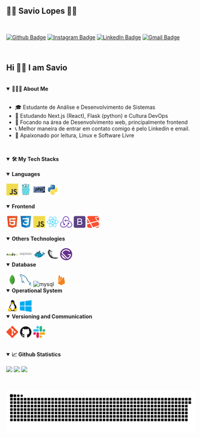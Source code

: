## :man_technologist: Savio Lopes 🏳️‍🌈

<br>

[![Github Badge](https://img.shields.io/badge/-Github-373737?style=flat&logo=Github&logoColor=white)](https://github.com/savio-2-lopes)
[![Instagram Badge](https://img.shields.io/badge/-Instagram-8a3ab9?style=flat&logo=instagram&logoColor=white)](https://www.instagram.com/savioaugulopes/)
[![LinkedIn Badge](https://img.shields.io/badge/-LinkedIn-blue?style=flat&logo=linkedin&logoColor=white)](https://www.linkedin.com/in/savio-lopes/)
[![Gmail Badge](https://img.shields.io/badge/-Gmail-c14438?style=flat&logo=gmail&logoColor=white)](mailto:savio.dev.lopes@gmail.com)

<br>

<h2> Hi 👋🏽 I am Savio </h2>

<br>

<details open>
  <summary><strong>👨🏻‍💻 About Me </strong></summary>

<br>

  - 🎓 Estudante de Análise e Desenvolvimento de Sistemas
  - 🔭 Estudando Next.js (React), Flask (python) e Cultura DevOps
  - 🎯 Focando na área de Desenvolvimento web, principalmente frontend
  - 📞 Melhor maneira de entrar em contato comigo é pelo Linkedin e email.
  - 🌱 Apaixonado por leitura, Linux e Software Livre
</details>

<br>

<a id="tech"></a>

<details open>
  <summary>
    <strong>🛠️ My Tech Stacks</strong>
  </summary>
  
  <br>

 <details open>
  <summary>
    <strong> Languages</strong> 
  </summary>

  <br>

  <a style="text-decoration: none;" href="https://developer.mozilla.org/en-US/docs/Web/JavaScript"> 
   <img src="https://raw.githubusercontent.com/devicons/devicon/master/icons/javascript/javascript-original.svg" alt="javascript" width="32" height="32" />
  </a>

  <a style="text-decoration: none;" href="https://golang.org/"> 
   <img src="https://raw.githubusercontent.com/devicons/devicon/master/icons/go/go-original.svg" alt="golang" width="32" height="32" />
  </a>

  <a style="text-decoration: none;" href="https://www.php.net/"> 
   <img src="https://raw.githubusercontent.com/devicons/devicon/master/icons/php/php-original.svg" alt="css3" width="32" height="32" />
  </a>

  <a style="text-decoration: none;" href="https://www.python.org/"> 
   <img src="https://raw.githubusercontent.com/devicons/devicon/master/icons/python/python-original.svg" alt="css3" width="32" height="32" />
  </a>
</details>

<br>

<details open>
 <summary>
    <strong> Frontend</strong> 
 </summary>

<br>

 <a style="text-decoration: none;" href="https://www.w3.org/html/"> 
   <img src="https://raw.githubusercontent.com/devicons/devicon/master/icons/html5/html5-original.svg" alt="html5" width="32" height="32" />
 </a>
 <a style="text-decoration: none;" href="https://www.w3schools.com/css/"> 
   <img src="https://raw.githubusercontent.com/devicons/devicon/master/icons/css3/css3-original.svg" alt="css3" width="32" height="32" />
 </a>
 <a style="text-decoration: none;" href="https://developer.mozilla.org/en-US/docs/Web/JavaScript"> 
  <img src="https://raw.githubusercontent.com/devicons/devicon/master/icons/javascript/javascript-original.svg" alt="javascript" width="32" height="32"/>
 </a>
 <a style="text-decoration: none;" href="https://reactjs.org/"> 
  <img src="https://raw.githubusercontent.com/devicons/devicon/master/icons/react/react-original.svg" alt="react" width="32" height="32" />
 </a>
 <a style="text-decoration: none;" href="https://redux.js.org"> 
   <img src="https://raw.githubusercontent.com/devicons/devicon/master/icons/redux/redux-original.svg" alt="redux" width="32" height="32" />
 </a>
 <a style="text-decoration: none;" href="https://getbootstrap.com/"> 
   <img src="https://raw.githubusercontent.com/devicons/devicon/master/icons/bootstrap/bootstrap-plain.svg" alt="bootstrap" width="32" height="32" />
 </a>
 <a style="text-decoration: none;" href="https://laravel.com/"> 
   <img src="https://raw.githubusercontent.com/devicons/devicon/master/icons/laravel/laravel-plain.svg" alt="laravel" width="32" height="32" />
 </a>
</details>

<br>

<details open>
  <summary>
   <strong> Others Technologies</strong> 
 </summary>
  
 <br>

 <a style="text-decoration:none" href="https://nodejs.org"> 
    <img src="https://raw.githubusercontent.com/devicons/devicon/master/icons/nodejs/nodejs-original-wordmark.svg" alt="nodejs" width="32" height="32" />
 </a>
 <a style="text-decoration: none;" href="https://expressjs.com"> 
    <img src="https://raw.githubusercontent.com/devicons/devicon/master/icons/express/express-original-wordmark.svg" alt="express" width="32" height="32" />
 </a> 
 <a style="text-decoration: none;" href="https://www.docker.com/">
    <img src="https://raw.githubusercontent.com/devicons/devicon/master/icons/docker/docker-original.svg" alt="docker" width="32" height="32"/>
 </a>
 <a style="text-decoration: none;" href="https://flask.palletsprojects.com/en/2.0.x/">
    <img src="https://raw.githubusercontent.com/devicons/devicon/master/icons/flask/flask-original.svg" alt="flask" width="32" height="32" />
 </a>
 <a style="text-decoration: none;" href="https://www.gatsbyjs.com/">
    <img src="https://raw.githubusercontent.com/devicons/devicon/master/icons/gatsby/gatsby-original.svg" alt="gatsbyjs" width="32" height="32" />
 </a>
</details>

<details open>
  <summary>
  <strong> Database</strong> 
 </summary>

<br>

 <a style="text-decoration:none" href="https://www.mongodb.com/"> 
   <img src="https://raw.githubusercontent.com/devicons/devicon/master/icons/mongodb/mongodb-original.svg" alt="mongodb" width="32" height="32" />
 </a>
 <a style="text-decoration:none" href="https://www.mysql.com/"> 
    <img src="https://raw.githubusercontent.com/devicons/devicon/master/icons/mysql/mysql-original.svg" alt="mysql" width="32" height="32" />
 </a>
 <a style="text-decoration:none" href="https://sqlite.org/index.html/"> 
    <img src="https://raw.githubusercontent.com/vorillaz/devicons/ba75593fdf8d66496676a90cbf127d721f73e961/!SVG/sqllite.svg" alt="mysql" width="32" height="32" />
 </a>
 <a style="text-decoration:none" href="https://firebase.google.com/">
    <img src="https://raw.githubusercontent.com/devicons/devicon/master/icons/firebase/firebase-plain.svg" alt="firebase" width="32" height="32" />
 </a>
</details>

<details open>
  <summary>
    <strong> Operational System</strong> 
 </summary>

 <br>

 <a style="text-decoration: none;" href="https://ubuntu.com/">
    <img src="https://raw.githubusercontent.com/devicons/devicon/c7d326b6009e60442abc35fa45706d6f30ee4c8e/icons/linux/linux-original.svg" alt="linux" width="32" height="32" />
 </a>
 <a style="text-decoration: none;" href="https://www.microsoft.com/pt-br/software-download/windows10/">
    <img src="https://raw.githubusercontent.com/devicons/devicon/c7d326b6009e60442abc35fa45706d6f30ee4c8e/icons/windows8/windows8-original.svg" alt="window" width="32" height="32" />
 </a>
</details>

<details open>
  <summary>
   <strong> Versioning and Communication</strong> 
  </summary>

<br>

 <a style="text-decoration: none;" href="https://git-scm.com"> 
    <img src="https://raw.githubusercontent.com/devicons/devicon/master/icons/git/git-original.svg" alt="git" width="32" height="32" />
 </a>
 <a style="text-decoration: none;" href="https://github.com/savio-2-lopes/"> 
    <img src="https://raw.githubusercontent.com/devicons/devicon/master/icons/github/github-original.svg" alt="express" width="32" height="32" />
 </a>
 <a style="text-decoration: none;" href="https://slack.com/intl/pt-br">
    <img src="https://raw.githubusercontent.com/devicons/devicon/master/icons/slack/slack-original.svg" alt="slack" width="32" height="32" />
 </a>
</details>

<a id="skill"></a>

<br>

<details open>
  <summary><strong>📈 Github Statistics</strong></summary>
  
  <br>
        
  <div> 
     <a style="text-decoration: none;" href="#">
      <img width="450px" src="https://github-readme-stats.vercel.app/api?username=savio-2-lopes&show_icons=true&include_all_commits=true&count_private=true&&hide=issues&theme=tokyonight"/>
    </a>
    <a style="text-decoration: none;" href="#">
      <img width="332px" src="https://github-readme-stats.vercel.app/api/top-langs/?username=savio-2-lopes&layout=compact&theme=tokyonight">
    </a>    
    <a style="text-decoration: none;" href="#">
     <img width="450px" src="https://github-readme-streak-stats.herokuapp.com/?user=savio-2-lopes&layout=compact&theme=tokyonight" />
    </a>
  </div>
 </div>
</details>

<br>

##
 
 ![Snake animation](https://github.com/savio-2-lopes/savio-2-lopes/blob/output/github-user-contribution.svg)
